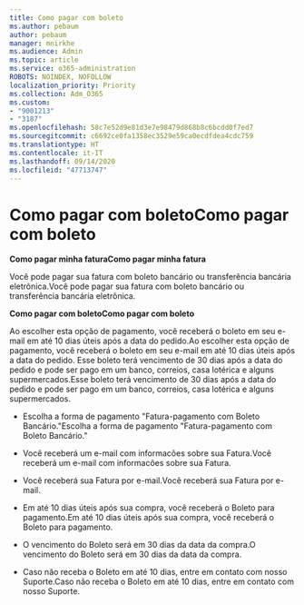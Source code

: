 ```yaml
---
title: Como pagar com boleto
ms.author: pebaum
author: pebaum
manager: mnirkhe
ms.audience: Admin
ms.topic: article
ms.service: o365-administration
ROBOTS: NOINDEX, NOFOLLOW
localization_priority: Priority
ms.collection: Adm_O365
ms.custom:
- "9001213"
- "3187"
ms.openlocfilehash: 58c7e52d9e81d3e7e98479d868b8c6bcdd0f7ed7
ms.sourcegitcommit: c6692ce0fa1358ec3529e59ca0ecdfdea4cdc759
ms.translationtype: HT
ms.contentlocale: it-IT
ms.lasthandoff: 09/14/2020
ms.locfileid: "47713747"
---
```

# <a name="como-pagar-com-boleto"></a><span data-ttu-id="350f9-102">Como pagar com boleto</span><span class="sxs-lookup"><span data-stu-id="350f9-102">Como pagar com boleto</span></span>

<span data-ttu-id="350f9-103">**Como pagar minha fatura**</span><span class="sxs-lookup"><span data-stu-id="350f9-103">**Como pagar minha fatura**</span></span>

<span data-ttu-id="350f9-104">Você pode pagar sua fatura com boleto bancário ou transferência bancária eletrônica.</span><span class="sxs-lookup"><span data-stu-id="350f9-104">Você pode pagar sua fatura com boleto bancário ou transferência bancária eletrônica.</span></span>

<span data-ttu-id="350f9-105">**Como pagar com  boleto**</span><span class="sxs-lookup"><span data-stu-id="350f9-105">**Como pagar com  boleto**</span></span>

<span data-ttu-id="350f9-106">Ao escolher  esta opção de pagamento, você receberá o boleto em seu e-mail em até 10 dias úteis após a data do pedido.</span><span class="sxs-lookup"><span data-stu-id="350f9-106">Ao escolher  esta opção de pagamento, você receberá o boleto em seu e-mail em até 10 dias úteis após a data do pedido.</span></span> <span data-ttu-id="350f9-107">Esse boleto terá vencimento de 30 dias após a data do pedido e pode ser pago em um banco, correios, casa lotérica e alguns supermercados.</span><span class="sxs-lookup"><span data-stu-id="350f9-107">Esse boleto terá vencimento de 30 dias após a data do pedido e pode ser pago em um banco, correios, casa lotérica e alguns supermercados.</span></span>

- <span data-ttu-id="350f9-108">Escolha a forma de pagamento "Fatura-pagamento com Boleto Bancário."</span><span class="sxs-lookup"><span data-stu-id="350f9-108">Escolha a forma de pagamento "Fatura-pagamento com Boleto Bancário."</span></span>

- <span data-ttu-id="350f9-109">Você receberá um e-mail com informacões sobre sua Fatura.</span><span class="sxs-lookup"><span data-stu-id="350f9-109">Você receberá um e-mail com informacões sobre sua Fatura.</span></span>

- <span data-ttu-id="350f9-110">Você receberá sua Fatura por e-mail.</span><span class="sxs-lookup"><span data-stu-id="350f9-110">Você receberá sua Fatura por e-mail.</span></span>

- <span data-ttu-id="350f9-111">Em até 10 dias úteis após sua compra, você receberá o Boleto para pagamento.</span><span class="sxs-lookup"><span data-stu-id="350f9-111">Em até 10 dias úteis após sua compra, você receberá o Boleto para pagamento.</span></span>

- <span data-ttu-id="350f9-112">O vencimento do Boleto será em 30 dias da data da compra.</span><span class="sxs-lookup"><span data-stu-id="350f9-112">O vencimento do Boleto será em 30 dias da data da compra.</span></span>

- <span data-ttu-id="350f9-113">Caso não receba o Boleto em até 10 dias, entre em contato com nosso Suporte.</span><span class="sxs-lookup"><span data-stu-id="350f9-113">Caso não receba o Boleto em até 10 dias, entre em contato com nosso Suporte.</span></span>

